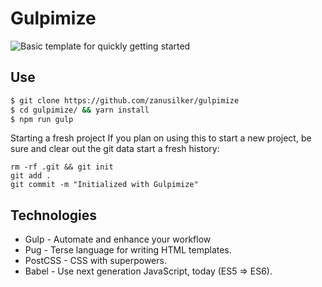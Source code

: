 # Gulpimize

<p>
    <img src="https://raw.githubusercontent.com/zanusilker/cloud/master/gulpimize/gulpimize.png" alt="Basic template for quickly getting started">
</p>

## Use

```bash
$ git clone https://github.com/zanusilker/gulpimize
$ cd gulpimize/ && yarn install
$ npm run gulp
```

Starting a fresh project
If you plan on using this to start a new project, be sure and clear out the git data start a fresh history:

```
rm -rf .git && git init
git add .
git commit -m "Initialized with Gulpimize"
```

## Technologies

* Gulp - Automate and enhance your workflow
* Pug - Terse language for writing HTML templates.
* PostCSS - CSS with superpowers.
* Babel - Use next generation JavaScript, today (ES5 => ES6).
